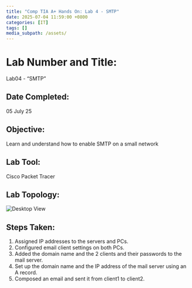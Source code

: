 ```yaml
---
title: "Comp TIA A+ Hands On: Lab 4 - SMTP"
date: 2025-07-04 11:59:00 +0800
categories: [IT]
tags: []
media_subpath: /assets/
---
```


# Lab Number and Title: 
Lab04 - “SMTP”

## Date Completed: 
05 July 25
 
## Objective: 
Learn and understand how to enable SMTP on a small network
 
## Lab Tool: 
Cisco Packet Tracer

## Lab Topology:
![Desktop View](/lab04topology.png)


## Steps Taken:
 1. Assigned IP addresses to the servers and PCs.
 2. Configured email client settings on both PCs.
 3. Added the domain name and the 2 clients and their passwords to the mail server.
 4. Set up the domain name and the IP address of the mail server using an A record.
 5. Composed an email and sent it from client1 to client2.
